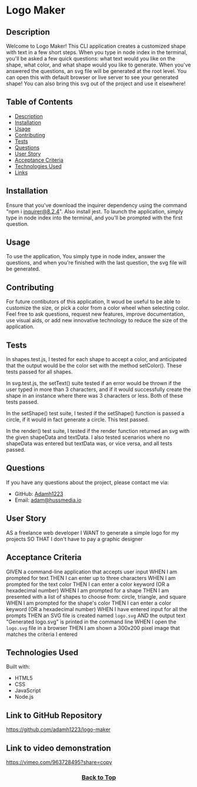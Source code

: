 # Logo Maker

## Description

Welcome to Logo Maker! This CLI application creates a customized shape with text in a few short steps. When you type in node index in the terminal, you'll be asked a few quick questions: what text would you like on the shape, what color, and what shape would you like to generate. When you've answered the questions, an svg file will be generated at the root level. You can open this with default browser or live server to see your generated shape! You can also bring this svg out of the project and use it elsewhere!

## Table of Contents

- [Description](#description)
- [Installation](#installation)
- [Usage](#usage)
- [Contributing](#contributing)
- [Tests](#tests)
- [Questions](#questions)
- [User Story](#user-story)
- [Acceptance Criteria](#acceptance-criteria)
- [Technologies Used](#technologies-used)
- [Links](#link-to-github-repository)

## Installation

Ensure that you've download the inquirer dependency using the command "npm i inquirer@8.2.4". Also install jest. To launch the application, simply type in node index into the terminal, and you'll be prompted with the first question.

## Usage

To use the application, You simply type in node index, answer the questions, and when you're finished with the last question, the svg file will be generated.

## Contributing

For future contibutors of this application, It woud be useful to be able to customize the size, or pick a color from a color wheel when selecting color. Feel free to ask questions, request new features, improve documentation, use visual aids, or add new innovative technology to reduce the size of the application.

## Tests

In shapes.test.js, I tested for each shape to accept a color, and anticipated that the output would be the color set with the method setColor(). These tests passed for all shapes.

In svg.test.js, the setText() suite tested if an error would be thrown if the user typed in more than 3 characters, and if it would successfully create the shape in an instance where there was 3 characters or less. Both of these tests passed.

In the setShape() test suite, I tested if the setShape() function is passed a circle, if it would in fact generate a circle. This test passed.

In the render() test suite, I tested if the render function returned an svg with the given shapeData and textData. I also tested scenarios where no shapeData was entered but textData was, or vice versa, and all tests passed.

## Questions

If you have any questions about the project, please contact me via:

- GitHub: [Adamh1223](https://github.com/Adamh1223)
- Email: [adam@hussmedia.io](mailto:adam@hussmedia.io)

## User Story

AS a freelance web developer
I WANT to generate a simple logo for my projects
SO THAT I don't have to pay a graphic designer

## Acceptance Criteria

GIVEN a command-line application that accepts user input
WHEN I am prompted for text
THEN I can enter up to three characters
WHEN I am prompted for the text color
THEN I can enter a color keyword (OR a hexadecimal number)
WHEN I am prompted for a shape
THEN I am presented with a list of shapes to choose from: circle, triangle, and square
WHEN I am prompted for the shape's color
THEN I can enter a color keyword (OR a hexadecimal number)
WHEN I have entered input for all the prompts
THEN an SVG file is created named `logo.svg`
AND the output text "Generated logo.svg" is printed in the command line
WHEN I open the `logo.svg` file in a browser
THEN I am shown a 300x200 pixel image that matches the criteria I entered

## Technologies Used

Built with:

- HTML5
- CSS
- JavaScript
- Node.js

## Link to GitHub Repository

https://github.com/adamh1223/logo-maker

## Link to video demonstration

https://vimeo.com/963728495?share=copy

### <p align="center">[Back to Top](#logo-maker)</p>
